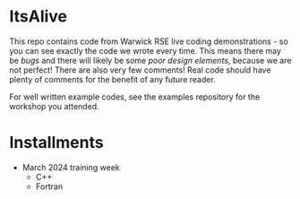 # ItsAlive
This repo contains code from Warwick RSE live coding demonstrations - so you can see exactly the code we wrote every time. This means there may be *bugs* and there will likely be some *poor design elements*, because we are not perfect!
There are also very few comments! Real code should have plenty of comments for the benefit of any future reader.


For well written example codes, see the examples repository for the workshop you attended.

# Installments

* March 2024 training week
  * C++
  * Fortran
 
